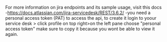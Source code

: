 For more information on jira endpoints and its sample usage, visit this docs
-https://docs.atlassian.com/jira-servicedesk/REST/3.6.2/
-you need a personal access token (PAT) to access the api, to create it login to yoour service desk > click profile on top right>on the left pane choose "personal access token"
 make sure to copy it because you wont be able to view it again.
